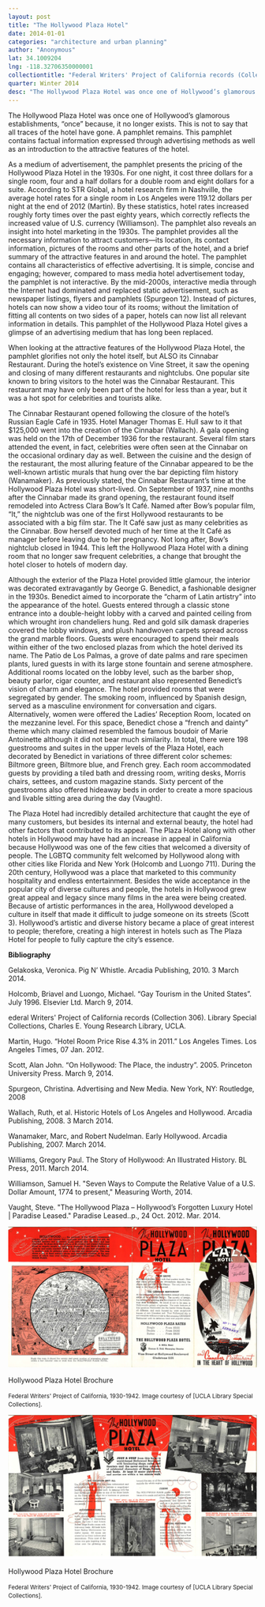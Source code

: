 ```yaml
---
layout: post
title: "The Hollywood Plaza Hotel"
date: 2014-01-01
categories: "architecture and urban planning"
author: "Anonymous"
lat: 34.1009204
lng: -118.32706350000001
collectiontitle: "Federal Writers' Project of California records (Collection Number 306), UCLA Library Special Collections"
quarter: Winter 2014
desc: "The Hollywood Plaza Hotel was once one of Hollywood’s glamorous establishments, “once” because, it no longer exists. This is not to say that all traces of the hotel have gone. A pamphlet remains. This pamphlet contains factual information expressed through advertising methods as well as an introduction to the attractive features of the hotel."
---
```

The Hollywood Plaza Hotel was once one of Hollywood’s glamorous establishments, “once” because, it no longer exists. This is not to say that all traces of the hotel have gone. A pamphlet remains. This pamphlet contains factual information expressed through advertising methods as well as an introduction to the attractive features of the hotel.

As a medium of advertisement, the pamphlet presents the pricing of the Hollywood Plaza Hotel in the 1930s. For one night, it cost three dollars for a single room, four and a half dollars for a double room and eight dollars for a suite. According to STR Global, a hotel research firm in Nashville, the average hotel rates for a single room in Los Angeles were 119.12 dollars per night at the end of 2012 (Martin). By these statistics, hotel rates increased roughly forty times over the past eighty years, which correctly reflects the increased value of U.S. currency (Williamson). The pamphlet also reveals an insight into hotel marketing in the 1930s. The pamphlet provides all the necessary information to attract customers—its location, its contact information, pictures of the rooms and other parts of the hotel, and a brief summary of the attractive features in and around the hotel. The pamphlet contains all characteristics of effective advertising. It is simple, concise and engaging; however, compared to mass media hotel advertisement today, the pamphlet is not interactive. By the mid-2000s, interactive media through the Internet had dominated and replaced static advertisement, such as newspaper listings, flyers and pamphlets (Spurgeon 12). Instead of pictures, hotels can now show a video tour of its rooms; without the limitation of fitting all contents on two sides of a paper, hotels can now list all relevant information in details. This pamphlet of the Hollywood Plaza Hotel gives a glimpse of an advertising medium that has long been replaced.

When looking at the attractive features of the Hollywood Plaza Hotel, the pamphlet glorifies not only the hotel itself, but ALSO its Cinnabar Restaurant. During the hotel’s existence on Vine Street, it saw the opening and closing of many different restaurants and nightclubs. One popular site known to bring visitors to the hotel was the Cinnabar Restaurant. This restaurant may have only been part of the hotel for less than a year, but it was a hot spot for celebrities and tourists alike.

The Cinnabar Restaurant opened following the closure of the hotel’s Russian Eagle Café in 1935. Hotel Manager Thomas E. Hull saw to it that $125,000 went into the creation of the Cinnabar (Wallach). A gala opening was held on the 17th of December 1936 for the restaurant. Several film stars attended the event, in fact, celebrities were often seen at the Cinnabar on the occasional ordinary day as well. Between the cuisine and the design of the restaurant, the most alluring feature of the Cinnabar appeared to be the well-known artistic murals that hung over the bar depicting film history (Wanamaker). As previously stated, the Cinnabar Restaurant’s time at the Hollywood Plaza Hotel was short-lived. On September of 1937, nine months after the Cinnabar made its grand opening, the restaurant found itself remodeled into Actress Clara Bow’s It Café. Named after Bow’s popular film, “It,” the nightclub was one of the first Hollywood restaurants to be associated with a big film star. The It Café saw just as many celebrities as the Cinnabar. Bow herself devoted much of her time at the It Café as manager before leaving due to her pregnancy. Not long after, Bow’s nightclub closed in 1944. This left the Hollywood Plaza Hotel with a dining room that no longer saw frequent celebrities, a change that brought the hotel closer to hotels of modern day.

Although the exterior of the Plaza Hotel provided little glamour, the interior was decorated extravagantly by George G. Benedict, a fashionable designer in the 1930s. Benedict aimed to incorporate the “charm of Latin artistry” into the appearance of the hotel. Guests entered through a classic stone entrance into a double-height lobby with a carved and painted ceiling from which wrought iron chandeliers hung. Red and gold silk damask draperies covered the lobby windows, and plush handwoven carpets spread across the grand marble floors. Guests were encouraged to spend their meals within either of the two enclosed plazas from which the hotel derived its name. The Patio de Los Palmas, a grove of date palms and rare specimen plants, lured guests in with its large stone fountain and serene atmosphere. Additional rooms located on the lobby level, such as the barber shop, beauty parlor, cigar counter, and restaurant also represented Benedict’s vision of charm and elegance. The hotel provided rooms that were segregated by gender. The smoking room, influenced by Spanish design, served as a masculine environment for conversation and cigars. Alternatively, women were offered the Ladies’ Reception Room, located on the mezzanine level. For this space, Benedict chose a “french and dainty” theme which many claimed resembled the famous boudoir of Marie Antoinette although it did not bear much similarity. In total, there were 198 guestrooms and suites in the upper levels of the Plaza Hotel, each decorated by Benedict in variations of three different color schemes: Biltmore green, Biltmore blue, and French grey. Each room accommodated guests by providing a tiled bath and dressing room, writing desks, Morris chairs, settees, and custom magazine stands. Sixty percent of the guestrooms also offered hideaway beds in order to create a more spacious and livable sitting area during the day (Vaught).

The Plaza Hotel had incredibly detailed architecture that caught the eye of many customers, but besides its internal and external beauty, the hotel had other factors that contributed to its appeal. The Plaza Hotel along with other hotels in Hollywood may have had an increase in appeal in California because Hollywood was one of the few cities that welcomed a diversity of people. The LGBTQ community felt welcomed by Hollywood along with other cities like Florida and New York (Holcomb and Luongo 711). During the 20th century, Hollywood was a place that marketed to this community hospitality and endless entertainment. Besides the wide acceptance in the popular city of diverse cultures and people, the hotels in Hollywood grew great appeal and legacy since many films in the area were being created. Because of artistic performances in the area, Hollywood developed a culture in itself that made it difficult to judge someone on its streets (Scott 3). Hollywood’s artistic and diverse history became a place of great interest to people; therefore, creating a high interest in hotels such as The Plaza Hotel for people to fully capture the city’s essence.


**Bibliography**

Gelakoska, Veronica. Pig N’ Whistle. Arcadia Publishing, 2010. 3 March 2014.

Holcomb, Briavel and Luongo, Michael. “Gay Tourism in the United States”. July 1996. Elsevier Ltd. March 9, 2014. 

ederal Writers' Project of California records (Collection 306). Library Special Collections, Charles E.
		       Young Research Library, UCLA.

Martin, Hugo. “Hotel Room Price Rise 4.3% in 2011.” Los Angeles Times. Los Angeles Times, 07 Jan. 2012.

Scott, Alan John. “On Hollywood: The Place, the industry”. 2005. Princeton University Press. March 9, 2014.

Spurgeon, Christina. Advertising and New Media. New York, NY: Routledge, 2008

Wallach, Ruth, et al. Historic Hotels of Los Angeles and Hollywood. Arcadia Publishing, 2008. 3 March 2014.

Wanamaker, Marc, and Robert Nudelman. Early Hollywood. Arcadia Publishing, 2007. March 2014.

Williams, Gregory Paul. The Story of Hollywood: An Illustrated History. BL Press, 2011. March 2014.

Williamson, Samuel H. &quot;Seven Ways to Compute the Relative Value of a U.S. Dollar Amount, 1774 to present,&quot; Measuring Worth, 2014.

Vaught, Steve. &quot;The Hollywood Plaza – Hollywood’s Forgotten Luxury Hotel | Paradise Leased.&quot; Paradise Leased..p., 24 Oct. 2012. Mar. 2014.


<img src='../images/hollywood_plaza_brochure.jpg' alt='Unfolded brochure featuring a map, information about the hotel and a cartoon image of the hotel under a script that reads The Hollywood Plaza Hotel and Cinnabar Restaurant in the heart of Hollywood.'>
<figcaption><p>Hollywood Plaza Hotel Brochure</p><p><small>Federal Writers' Project of California, 1930-1942. Image courtesy of [UCLA Library Special Collections].</small></p>
<img src='../images/hollywood_plaza_brochure_2.jpg' alt='Unfolded brochure feating a map and pictures of the inside of the hotel.'>
<figcaption><p>Hollywood Plaza Hotel Brochure</p><p><small>Federal Writers' Project of California, 1930-1942. Image courtesy of [UCLA Library Special Collections].</small></p>

